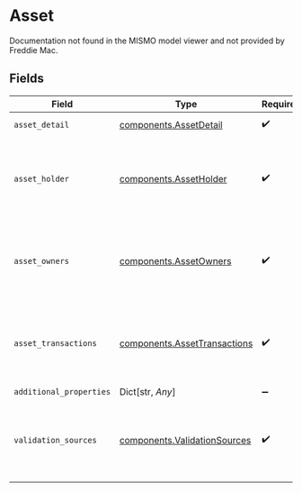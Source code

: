# Asset

Documentation not found in the MISMO model viewer and not provided by Freddie Mac.


## Fields

| Field                                                                              | Type                                                                               | Required                                                                           | Description                                                                        |
| ---------------------------------------------------------------------------------- | ---------------------------------------------------------------------------------- | ---------------------------------------------------------------------------------- | ---------------------------------------------------------------------------------- |
| `asset_detail`                                                                     | [components.AssetDetail](../../models/components/assetdetail.md)                   | :heavy_check_mark:                                                                 | Details about an asset.                                                            |
| `asset_holder`                                                                     | [components.AssetHolder](../../models/components/assetholder.md)                   | :heavy_check_mark:                                                                 | Documentation not found in the MISMO model viewer and not provided by Freddie Mac. |
| `asset_owners`                                                                     | [components.AssetOwners](../../models/components/assetowners.md)                   | :heavy_check_mark:                                                                 | Documentation not found in the MISMO model viewer and not provided by Freddie Mac. |
| `asset_transactions`                                                               | [components.AssetTransactions](../../models/components/assettransactions.md)       | :heavy_check_mark:                                                                 | Documentation not found in the MISMO model viewer and not provided by Freddie Mac. |
| `additional_properties`                                                            | Dict[str, *Any*]                                                                   | :heavy_minus_sign:                                                                 | N/A                                                                                |
| `validation_sources`                                                               | [components.ValidationSources](../../models/components/validationsources.md)       | :heavy_check_mark:                                                                 | Documentation not found in the MISMO model viewer and not provided by Freddie Mac. |